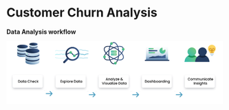 # Customer Churn Analysis
**Data Analysis workflow**

![DataAnalysisWorkflow](https://github.com/aashisharora13/Customer-Churn-Analysis/blob/main/Data%20Analysis%20Workflow.png)
